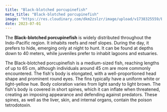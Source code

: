```yaml
---
title: "Black-blotched porcupinefish"
meta_title: "Black-blotched porcupinefish"
image: "https://res.cloudinary.com/dkm2zslzr/image/upload/v1738325559/Black_Blotched_Porcupinefish_sgfh4k.png"
date: 2023-07-01
---
```


The **Black-blotched porcupinefish** is widely distributed throughout the Indo-Pacific region. It inhabits reefs and reef slopes. During the day, it prefers to hide, emerging only at night to hunt. It can be found at depths down to 40 meters, while juveniles prefer to inhabit lagoons and estuaries.

The Black-blotched porcupinefish is a medium-sized fish, reaching lengths of up to 65 cm, although individuals around 45 cm are more commonly encountered. The fish's body is elongated, with a well-proportioned head shape and prominent round eyes. The fins typically have a uniform white or light-yellow hue. Body coloration varies from light sandy to light brown. The fish's body is covered in short spines, which it can inflate when threatened, creating an imposing appearance and defending against predators. These spines, as well as the liver, skin, and internal organs, contain the poison tetrodotoxin.